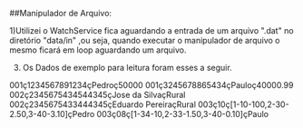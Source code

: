 ##Manipulador de Arquivo:

1)Utilizei o WatchService fica aguardando a entrada de um 
arquivo ".dat" no diretório "data/in" ,ou seja, quando executar o manipulador de arquivo o mesmo
ficará em loop aguardando um arquivo.

3) Os Dados de exemplo para leitura foram esses a seguir.

001ç1234567891234çPedroç50000
001ç3245678865434çPauloç40000.99
002ç2345675434544345çJose da SilvaçRural
002ç2345675433444345çEduardo PereiraçRural
003ç10ç[1-10-100,2-30-2.50,3-40-3.10]çPedro
003ç08ç[1-34-10,2-33-1.50,3-40-0.10]çPaulo
